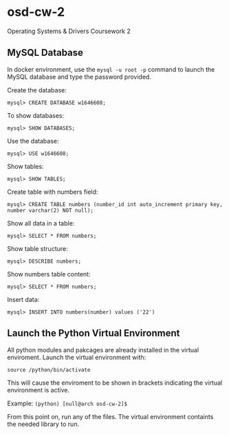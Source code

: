 # osd-cw-2
Operating Systems &amp; Drivers Coursework 2

## MySQL Database

In docker environment, use the ```mysql -u root -p``` command to launch the MySQL database and type the password provided.

Create the database:

```mysql> CREATE DATABASE w1646608;```

To show databases:

```mysql> SHOW DATABASES;```

Use the database:

```mysql> USE w1646608;```

Show tables: 

```mysql> SHOW TABLES;```

Create table with numbers field:

```mysql> CREATE TABLE numbers (number_id int auto_increment primary key, number varchar(2) NOT null);```

Show all data in a table:

```mysql> SELECT * FROM numbers;```

Show table structure:

```mysql> DESCRIBE numbers;```

Show numbers table content:

```mysql> SELECT * FROM numbers;```

Insert data:

```mysql> INSERT INTO numbers(number) values ('22')```


## Launch the Python Virtual Environment

All python modules and pakcages are already installed in the virtual enviroment. Launch the virtual environment with:

```source /python/bin/activate```

This will cause the enviroment to be shown in brackets indicating the virtual environment is active.

Example: ```(python) [null@arch osd-cw-2]$```

From this point on, run any of the files. The virtual environment containts the needed library to run.



